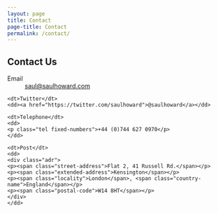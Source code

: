 ```yaml
---
layout: page
title: Contact
page-title: Contact
permalink: /contact/
---
```


## Contact Us


<dl class="dl-horizontal">
    <dt>Email</dt>
    <dd><a href="mailto:saul@saulhoward.com">saul@saulhoward.com</a></dd>

    <dt>Twitter</dt>
    <dd><a href="https://twitter.com/saulhoward">@saulhoward</a></dd>

    <dt>Telephone</dt>
    <dd>
    <p class="tel fixed-numbers">+44 (0)744 627 0970</p>
    </dd>

    <dt>Post</dt>
    <dd>
    <div class="adr">
    <p><span class="street-address">Flat 2, 41 Russell Rd.</span></p>
    <p><span class="extended-address">Kensington</span></p>
    <p><span class="locality">London</span>, <span class="country-name">England</span></p>
    <p><span class="postal-code">W14 8HT</span></p>
    </div>
    </dd>
</dl>

